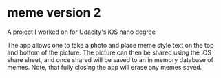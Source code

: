 # meme version 2
A project I worked on for Udacity's iOS nano degree

The app allows one to take a photo and place meme style text on the top and bottom of the picture. The picture can then be shared using the iOS share sheet, and once shared will be saved to an in memory database of memes. Note, that fully closing the app will erase any memes saved.
